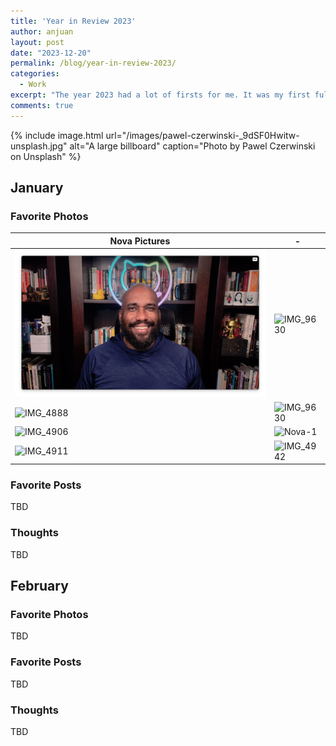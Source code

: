 ```yaml
---
title: 'Year in Review 2023'
author: anjuan
layout: post
date: "2023-12-20"
permalink: /blog/year-in-review-2023/
categories:
  - Work
excerpt: "The year 2023 had a lot of firsts for me. It was my first full year at GitHub, and it felt like the first year that was fully free of COVID's shadow. Here are my favorite photos, social media posts, and thoughts about each month in 2023."
comments: true
---
```


{% include image.html url="/images/pawel-czerwinski-_9dSF0Hwitw-unsplash.jpg" alt="A large billboard" caption="Photo by Pawel Czerwinski on Unsplash" %}

## **January**

### **Favorite Photos**

|Nova Pictures | - |
| -- | -- |
| ![IMG_4890](/images/Jan-01.png) | ![IMG_9630](https://github.com/github/sponsors/assets/3968994/465e5d56-9761-4ed1-aefa-53ee77642aad) |
| ![IMG_4888](https://github.com/github/sponsors/assets/3968994/56c04a7e-1d1e-4f7d-82c1-6ced4ef7182c) | ![IMG_9630](https://github.com/github/sponsors/assets/3968994/465e5d56-9761-4ed1-aefa-53ee77642aad) | 
![IMG_4906](https://github.com/github/sponsors/assets/3968994/2d0dde86-f140-4b93-a50d-dc121b7de583) | ![Nova-1](https://github.com/github/sponsors/assets/3968994/85e829af-4f55-4b1e-a433-267fa3e58f0d) | | 
![IMG_4911](https://github.com/github/sponsors/assets/3968994/feb55282-7b19-4847-9bd5-fded8f2911f3) | ![IMG_4942](https://github.com/github/sponsors/assets/3968994/08d23ccf-48fc-4710-9597-90cbd6c743a8) |

### **Favorite Posts**

TBD

### **Thoughts**

TBD

## **February**

### **Favorite Photos**

TBD

### **Favorite Posts**

TBD

### **Thoughts**

TBD
